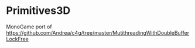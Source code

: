 Primitives3D
============

MonoGame port of https://github.com/Andrea/c4g/tree/master/MutithreadingWithDoubleBufferLockFree
